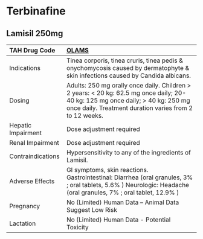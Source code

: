 # Terbinafine

## Lamisil 250mg

| TAH Drug Code      | [**OLAMS**](https://www.tahsda.org.tw/drugs/hissearch.php?drug_code=OLAMS)                                                                                                                |
|:-------------------|:------------------------------------------------------------------------------------------------------------------------------------------------------------------------------------------|
| Indications        | Tinea corporis, tinea cruris, tinea pedis & onychomycosis caused by dermatophyte & skin infections caused by Candida albicans.                                                            |
| Dosing             | Adults: 250 mg orally once daily. Children > 2 years: < 20 kg: 62.5 mg once daily; 20-40 kg: 125 mg once daily; > 40 kg: 250 mg once daily. Treatment duration varies from 2 to 12 weeks. |
| Hepatic Impairment | Dose adjustment required                                                                                                                                                                  |
| Renal Impairment   | Dose adjustment required                                                                                                                                                                  |
| Contraindications  | Hypersensitivity to any of the ingredients of Lamisil.                                                                                                                                    |
| Adverse Effects    | GI symptoms, skin reactions. Gastrointestinal: Diarrhea (oral granules, 3% ; oral tablets, 5.6% ) Neurologic: Headache (oral granules, 7% ; oral tablet, 12.9% )                          |
| Pregnancy          | No (Limited) Human Data – Animal Data Suggest Low Risk                                                                                                                                    |
| Lactation          | No (Limited) Human Data - Potential Toxicity                                                                                                                                              |

